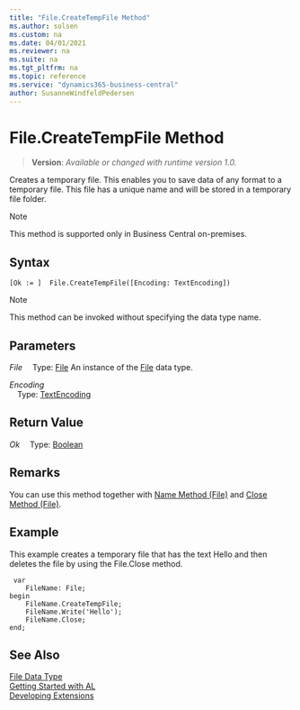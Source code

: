 ```yaml
---
title: "File.CreateTempFile Method"
ms.author: solsen
ms.custom: na
ms.date: 04/01/2021
ms.reviewer: na
ms.suite: na
ms.tgt_pltfrm: na
ms.topic: reference
ms.service: "dynamics365-business-central"
author: SusanneWindfeldPedersen
---
```

[//]: # (START>DO_NOT_EDIT)
[//]: # (IMPORTANT:Do not edit any of the content between here and the END>DO_NOT_EDIT.)
[//]: # (Any modifications should be made in the .xml files in the ModernDev repo.)
# File.CreateTempFile Method
> **Version**: _Available or changed with runtime version 1.0._

Creates a temporary file. This enables you to save data of any format to a temporary file. This file has a unique name and will be stored in a temporary file folder.

> [!NOTE]
> This method is supported only in Business Central on-premises.

## Syntax
```
[Ok := ]  File.CreateTempFile([Encoding: TextEncoding])
```
> [!NOTE]
> This method can be invoked without specifying the data type name.
## Parameters
*File*
&emsp;Type: [File](file-data-type.md)
An instance of the [File](file-data-type.md) data type.

*Encoding*  
&emsp;Type: [TextEncoding](../textencoding/textencoding-option.md)  
  


## Return Value
*Ok*
&emsp;Type: [Boolean](../boolean/boolean-data-type.md)



[//]: # (IMPORTANT: END>DO_NOT_EDIT)

## Remarks

You can use this method together with [Name Method \(File\)](../../methods-auto/file/file-name-method.md) and [Close Method \(File\)](../../methods-auto/file/file-close-method.md).  
  
## Example  

This example creates a temporary file that has the text Hello and then deletes the file by using the File.Close method.

```al
 var
    FileName: File;
begin
    FileName.CreateTempFile;  
    FileName.Write('Hello');  
    FileName.Close; 
end;
```  
  
## See Also
[File Data Type](file-data-type.md)  
[Getting Started with AL](../../devenv-get-started.md)  
[Developing Extensions](../../devenv-dev-overview.md)